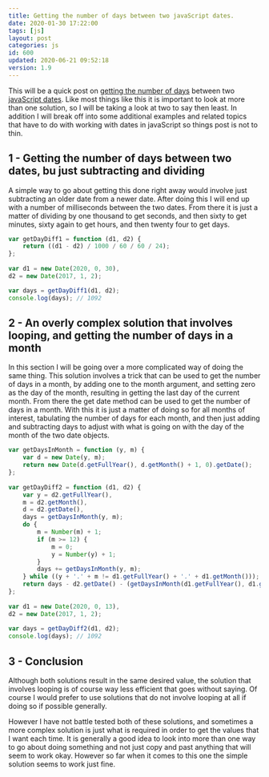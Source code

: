 ```yaml
---
title: Getting the number of days between two javaScript dates.
date: 2020-01-30 17:22:00
tags: [js]
layout: post
categories: js
id: 600
updated: 2020-06-21 09:52:18
version: 1.9
---
```


This will be a quick post on [getting the number of days](https://www.geeksforgeeks.org/how-to-calculate-the-number-of-days-between-two-dates-in-javascript/) between two [javaScript dates](https://developer.mozilla.org/en-US/docs/Web/JavaScript/Reference/Global_Objects/Date). Like most things like this it is important to look at more than one solution, so I will be taking a look at two to say then least. In addition I will break off into some additional examples and related topics that have to do with working with dates in javaScript so things post is not to thin.

<!-- more -->

## 1 - Getting the number of days between two dates, bu just subtracting and dividing

A simple way to go about getting this done right away would involve just subtracting an older date from a newer date. After doing this I will end up with a number of milliseconds between the two dates. From there it is just a matter of dividing by one thousand to get seconds, and then sixty to get minutes, sixty again to get hours, and then twenty four to get days.

```js
var getDayDiff1 = function (d1, d2) {
    return ((d1 - d2) / 1000 / 60 / 60 / 24);
};
 
var d1 = new Date(2020, 0, 30),
d2 = new Date(2017, 1, 2);

var days = getDayDiff1(d1, d2);
console.log(days); // 1092
```

## 2 - An overly complex solution that involves looping, and getting the number of days in a month

In this section I will be going over a more complicated way of doing the same thing. This solution involves a trick that can be used to get the number of days in a month, by adding one to the month argument, and setting zero as the day of the month, resulting in getting the last day of the current month. From there the get date method can be used to get the number of days in a month. With this it is just a matter of doing so for all months of interest, tabulating the number of days for each month, and then just adding and subtracting days to adjust with what is going on with the day of the month of the two date objects.

```js
var getDaysInMonth = function (y, m) {
    var d = new Date(y, m);
    return new Date(d.getFullYear(), d.getMonth() + 1, 0).getDate();
};
 
var getDayDiff2 = function (d1, d2) {
    var y = d2.getFullYear(),
    m = d2.getMonth(),
    d = d2.getDate(),
    days = getDaysInMonth(y, m);
    do {
        m = Number(m) + 1;
        if (m >= 12) {
            m = 0;
            y = Number(y) + 1;
        }
        days += getDaysInMonth(y, m);
    } while ((y + '.' + m != d1.getFullYear() + '.' + d1.getMonth()));
    return days - d2.getDate() - (getDaysInMonth(d1.getFullYear(), d1.getMonth()) - d1.getDate());
};
 
var d1 = new Date(2020, 0, 13),
d2 = new Date(2017, 1, 2);
 
var days = getDayDiff2(d1, d2);
console.log(days); // 1092
```

## 3 - Conclusion

Although both solutions result in the same desired value, the solution that involves looping is of course way less efficient that goes without saying. Of course I would prefer to use solutions that do not involve looping at all if doing so if possible generally. 

However I have not battle tested both of these solutions, and sometimes a more complex solution is just what is required in order to get the values that I want each time. It is generally a good idea to look into more than one way to go about doing something and not just copy and past anything that will seem to work okay. However so far when it comes to this one the simple solution seems to work just fine.